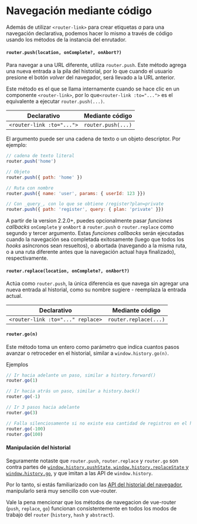 # Navegación mediante código

Además de utilizar `<router-link>` para crear etiquetas _a_ para una navegación declarativa, podemos hacer lo mismo a través de código usando los métodos de la instancia del enrutador.

#### `router.push(location, onComplete?, onAbort?)`

Para navegar a una URL diferente, utiliza `router.push`. Este método agrega una nueva entrada a la pila del historial, por lo que cuando el usuario presione el botón _volver_ del navegador, será llevado a la URL anterior.

Este método es el que se llama internamente cuando se hace clic en un componente `<router-link>`, por lo que`<router-link :to="...">` es el equivalente a ejecutar `router.push(...)`.

| Declarativo | Mediante código |
|-------------|--------------|
| `<router-link :to="...">` | `router.push(...)` |

El argumento puede ser una cadena de texto o un objeto descriptor. Por ejemplo:

``` js
// cadena de texto literal
router.push('home')

// Objeto
router.push({ path: 'home' })

// Ruta con nombre
router.push({ name: 'user', params: { userId: 123 }})

// Con _query_, con lo que se obtiene /register?plan=private
router.push({ path: 'register', query: { plan: 'private' }})
```

A partir de la version 2.2.0+, puedes opcionalmente pasar _funciones callbacks_ `onComplete` y `onAbort` a `router.push` o `router.replace` como segundo y tercer argumento. Estas _funciones callbacks_ serán ejecutadas cuando la navegación sea completada exitosamente (luego que todos los _hooks_ asíncronos sean resueltos), o abortada (navegando a la misma ruta, o a una ruta diferente antes que la navegación actual haya finalizado), respectivamente.

#### `router.replace(location, onComplete?, onAbort?)`

Actúa como `router.push`, la única diferencia es que navega sin agregar una nueva entrada al historial, como su nombre sugiere - reemplaza la entrada actual.

| Declarativo | Mediante código |
|-------------|--------------|
| `<router-link :to="..." replace>` | `router.replace(...)` |


#### `router.go(n)`

Este método toma un entero como parámetro que indica cuantos pasos avanzar o retroceder en el historial, similar a `window.history.go(n)`.

Ejemplos

``` js
// Ir hacia adelante un paso, similar a history.forward()
router.go(1)

// Ir hacia atrás un paso, similar a history.back()
router.go(-1)

// Ir 3 pasos hacia adelante
router.go(3)

// Falla silenciosamente si no existe esa cantidad de registros en el historial
router.go(-100)
router.go(100)
```

#### Manipulación del historial

Seguramente notaste que `router.push`, `router.replace` y `router.go` son contra partes de [`window.history.pushState`, `window.history.replaceState` y `window.history.go`](https://developer.mozilla.org/en-US/docs/Web/API/History), y que imitan a las API de `window.history`.

Por lo tanto, si estás familiarizado con las [API del historial del navegador](https://developer.mozilla.org/en-US/docs/Web/API/History_API), manipularlo será muy sencillo con vue-router.

Vale la pena mencionar que los métodos de navegacion de vue-router (`push`, `replace`, `go`) funcionan consistentemente en todos los modos de trabajo del `router` (`history`, `hash` y `abstract`).
